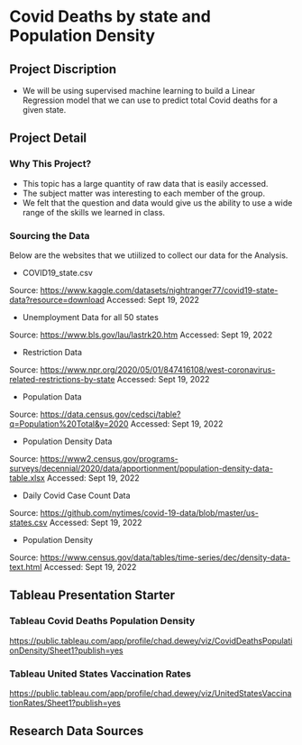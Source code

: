 # Covid Deaths by state and Population Density

## Project Discription
- We will be using supervised machine learning to build a Linear Regression model that we can use to predict total 
Covid deaths for a given state.

## Project Detail


### Why This Project?
- This topic has a large quantity of raw data that is easily accessed.
- The subject matter was interesting to each member of the group.
- We felt that the question and data would give us the ability to use a wide range of the skills we learned in class.

### Sourcing the Data
Below are the websites that we utiilized to collect our data for the Analysis.

- COVID19_state.csv

Source: https://www.kaggle.com/datasets/nightranger77/covid19-state-data?resource=download
Accessed: Sept 19, 2022

- Unemployment Data for all 50 states

Source: https://www.bls.gov/lau/lastrk20.htm
Accessed: Sept 19, 2022

- Restriction Data

Source: https://www.npr.org/2020/05/01/847416108/west-coronavirus-related-restrictions-by-state
Accessed: Sept 19, 2022

- Population Data

Source: https://data.census.gov/cedsci/table?q=Population%20Total&y=2020
Accessed: Sept 19, 2022

- Population Density Data

Source: https://www2.census.gov/programs-surveys/decennial/2020/data/apportionment/population-density-data-table.xlsx
Accessed: Sept 19, 2022

- Daily Covid Case Count Data

Source: https://github.com/nytimes/covid-19-data/blob/master/us-states.csv
Accessed: Sept 19, 2022

- Population Density

Source: https://www.census.gov/data/tables/time-series/dec/density-data-text.html
Accessed: Sept 19, 2022


## Tableau Presentation Starter

### Tableau Covid Deaths Population Density
https://public.tableau.com/app/profile/chad.dewey/viz/CovidDeathsPopulationDensity/Sheet1?publish=yes 

### Tableau United States Vaccination Rates
https://public.tableau.com/app/profile/chad.dewey/viz/UnitedStatesVaccinationRates/Sheet1?publish=yes 
## Research Data Sources

